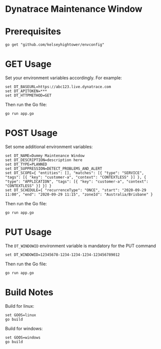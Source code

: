 # Dynatrace Maintenance Window


# Prerequisites

```
go get "github.com/kelseyhightower/envconfig"
```

# GET Usage

Set your environment variables accordingly. For example:
```
set DT_BASEURL=https://abc123.live.dynatrace.com
set DT_APITOKEN=***
set DT_HTTPMETHOD=GET
```

Then run the Go file:

```
go run app.go
```

# POST Usage
Set some additional environment variables:
```
set DT_NAME=Dummy Maintenance Window
set DT_DESCRIPTION=description here
set DT_TYPE=PLANNED
set DT_SUPPRESSION=DETECT_PROBLEMS_AND_ALERT
set DT_SCOPE={ "entities": [], "matches": [{ "type": "SERVICE", "tags": [{ "key": "customer-a", "context": "CONTEXTLESS" }] }, { "type": "APPLICATION", "tags": [{ "key": "customer-a", "context": "CONTEXTLESS" }] }] }
set DT_SCHEDULE={ "recurrenceType": "ONCE", "start": "2020-09-29 11:00", "end": "2020-09-29 11:15", "zoneId": "Australia/Brisbane" }
```

Then run the Go file:
```
go run app.go
```

# PUT Usage
The `DT_WINDOWID` environment variable is mandatory for the PUT command
```
set DT_WINDOWID=12345678-1234-1234-1234-123456789012
```

Then run the Go file:

```
go run app.go
```

# Build Notes

Build for linux:
```
set GOOS=linux
go build
```

Build for windows:
```
set GOOS=windows
go build
```
